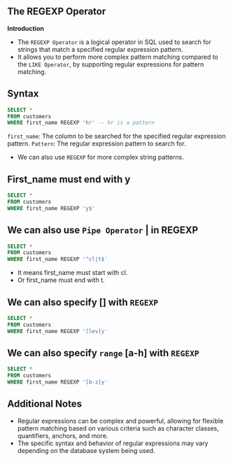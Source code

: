## The REGEXP Operator 
**Introduction**

- The `REGEXP Operator` is a logical operator in SQL used to search for strings that match a specified regular expression pattern.
-  It allows you to perform more complex pattern matching compared to the `LIKE Operator`, by supporting regular expressions for pattern 
   matching.

## Syntax
 
 ```sql
 SELECT *  
 FROM customers 
 WHERE first_name REGEXP 'hr' -- hr is a pattern
 ```
`first_name`: The column to be searched for the specified regular expression pattern.
`Pattern`: The regular expression pattern to search for.

- We can also use `REGEXP` for more complex string patterns.

## First_name must end with y

 ```sql
 SELECT * 
 FROM customers 
 WHERE first_name REGEXP 'y$'
 ```
## We can also use `Pipe Operator` | in REGEXP

 ```sql
 SELECT *  
 FROM customers 
 WHERE first_name REGEXP '^cl|t$'
 ```
 - It means first_name must start with cl.
 - Or first_name must end with t.

## We can also specify [] with `REGEXP`

 ```sql
 SELECT * 
 FROM customers 
 WHERE first_name REGEXP '[lev]y'
 ```

## We can also specify `range` [a-h] with `REGEXP`

 ```sql
 SELECT *  
 FROM customers 
 WHERE first_name REGEXP '[b-z]y'
 ```

## Additional Notes
- Regular expressions can be complex and powerful, allowing for flexible pattern matching based on various criteria such as character 
  classes, quantifiers, anchors, and more.
- The specific syntax and behavior of regular expressions may vary depending on the database system being used.

 
